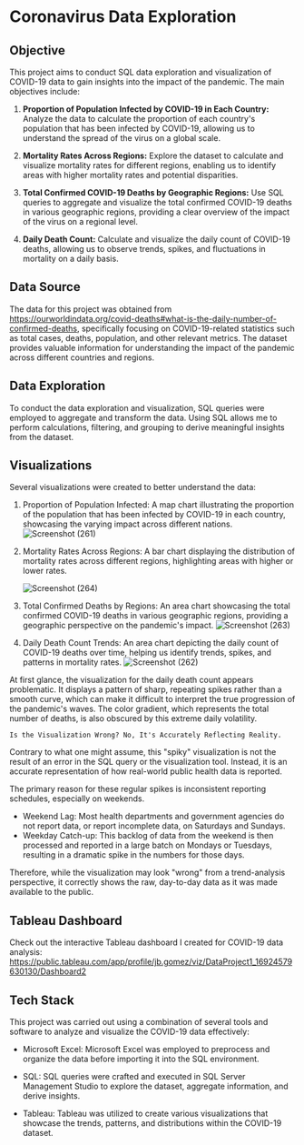 # Coronavirus Data Exploration


## Objective
This project aims to conduct SQL data exploration and visualization of COVID-19 data to gain insights into the impact of the pandemic. The main objectives include:

1. **Proportion of Population Infected by COVID-19 in Each Country:** Analyze the data to calculate the proportion of each country's population that has been infected by COVID-19, allowing us to understand the spread of the virus on a global scale.

2. **Mortality Rates Across Regions:** Explore the dataset to calculate and visualize mortality rates for different regions, enabling us to identify areas with higher mortality rates and potential disparities.

3. **Total Confirmed COVID-19 Deaths by Geographic Regions:** Use SQL queries to aggregate and visualize the total confirmed COVID-19 deaths in various geographic regions, providing a clear overview of the impact of the virus on a regional level.

4. **Daily Death Count:** Calculate and visualize the daily count of COVID-19 deaths, allowing us to observe trends, spikes, and fluctuations in mortality on a daily basis.



## Data Source
The data for this project was obtained from https://ourworldindata.org/covid-deaths#what-is-the-daily-number-of-confirmed-deaths, specifically focusing on COVID-19-related statistics such as total cases, deaths, population, and other relevant metrics. The dataset provides valuable information for understanding the impact of the pandemic across different countries and regions.

## Data Exploration
To conduct the data exploration and visualization, SQL queries were employed to aggregate and transform the data. Using SQL allows me to perform calculations, filtering, and grouping to derive meaningful insights from the dataset.

## Visualizations
Several visualizations were created to better understand the data:

1. Proportion of Population Infected: A map chart illustrating the proportion of the population that has been infected by COVID-19 in each country, showcasing the varying impact across different nations.
   ![Screenshot (261)](https://github.com/JeroldGomez/Coronavirus-Data-Exploration/assets/106787297/b3695df6-46f9-477c-814b-a54995166beb)
2. Mortality Rates Across Regions: A bar chart displaying the distribution of mortality rates across different regions, highlighting areas with higher or lower rates.

   ![Screenshot (264)](https://github.com/JeroldGomez/Coronavirus-Data-Exploration/assets/106787297/6f8f8916-4a97-4cf3-9eaa-c07fe14a3eb2)
3. Total Confirmed Deaths by Regions: An area chart showcasing the total confirmed COVID-19 deaths in various geographic regions, providing a geographic perspective on the pandemic's impact.
   ![Screenshot (263)](https://github.com/JeroldGomez/Coronavirus-Data-Exploration/assets/106787297/8930ce78-dfd4-43bd-bb4b-f6a21f168df2)
4. Daily Death Count Trends: An area chart depicting the daily count of COVID-19 deaths over time, helping us identify trends, spikes, and patterns in mortality rates.
   ![Screenshot (262)](https://github.com/JeroldGomez/Coronavirus-Data-Exploration/assets/106787297/8f4d7c7a-960c-4ef0-bfbd-c9665db084d7)

At first glance, the visualization for the daily death count appears problematic. It displays a pattern of sharp, repeating spikes rather than a smooth curve, which can make it difficult to interpret the true progression of the pandemic's waves. The color gradient, which represents the total number of deaths, is also obscured by this extreme daily volatility.

`Is the Visualization Wrong? No, It's Accurately Reflecting Reality.`

Contrary to what one might assume, this "spiky" visualization is not the result of an error in the SQL query or the visualization tool. Instead, it is an accurate representation of how real-world public health data is reported.

The primary reason for these regular spikes is inconsistent reporting schedules, especially on weekends.
- Weekend Lag: Most health departments and government agencies do not report data, or report incomplete data, on Saturdays and Sundays.
- Weekday Catch-up: This backlog of data from the weekend is then processed and reported in a large batch on Mondays or Tuesdays, resulting in a dramatic spike in the numbers for those days.

Therefore, while the visualization may look "wrong" from a trend-analysis perspective, it correctly shows the raw, day-to-day data as it was made available to the public.


## Tableau Dashboard

Check out the interactive Tableau dashboard I created for COVID-19 data analysis:
https://public.tableau.com/app/profile/jb.gomez/viz/DataProject1_16924579630130/Dashboard2

## Tech Stack
This project was carried out using a combination of several tools and software to analyze and visualize the COVID-19 data effectively:

* Microsoft Excel: Microsoft Excel was employed to preprocess and organize the data before importing it into the SQL environment.

* SQL: SQL queries were crafted and executed in SQL Server Management Studio to explore the dataset, aggregate information, and derive insights.

* Tableau: Tableau was utilized to create various visualizations that showcase the trends, patterns, and distributions within the COVID-19 dataset.

